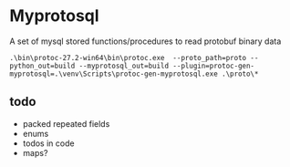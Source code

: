 # Myprotosql

A set of mysql stored functions/procedures to read protobuf binary data

```
.\bin\protoc-27.2-win64\bin\protoc.exe  --proto_path=proto --python_out=build --myprotosql_out=build --plugin=protoc-gen-myprotosql=.\venv\Scripts\protoc-gen-myprotosql.exe .\proto\*
```

## todo
- packed repeated fields
- enums
- todos in code
- maps?